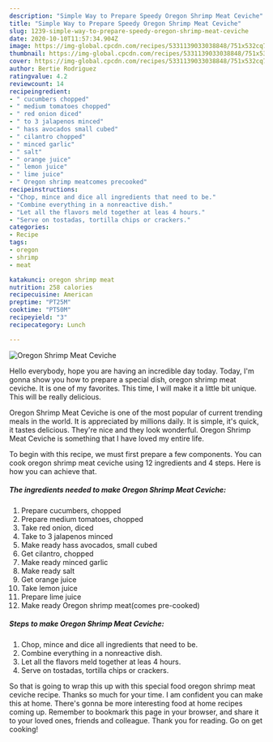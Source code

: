 ```yaml
---
description: "Simple Way to Prepare Speedy Oregon Shrimp Meat Ceviche"
title: "Simple Way to Prepare Speedy Oregon Shrimp Meat Ceviche"
slug: 1239-simple-way-to-prepare-speedy-oregon-shrimp-meat-ceviche
date: 2020-10-10T11:57:34.904Z
image: https://img-global.cpcdn.com/recipes/5331139033038848/751x532cq70/oregon-shrimp-meat-ceviche-recipe-main-photo.jpg
thumbnail: https://img-global.cpcdn.com/recipes/5331139033038848/751x532cq70/oregon-shrimp-meat-ceviche-recipe-main-photo.jpg
cover: https://img-global.cpcdn.com/recipes/5331139033038848/751x532cq70/oregon-shrimp-meat-ceviche-recipe-main-photo.jpg
author: Bertie Rodriguez
ratingvalue: 4.2
reviewcount: 14
recipeingredient:
- " cucumbers chopped"
- " medium tomatoes chopped"
- " red onion diced"
- " to 3 jalapenos minced"
- " hass avocados small cubed"
- " cilantro chopped"
- " minced garlic"
- " salt"
- " orange juice"
- " lemon juice"
- " lime juice"
- " Oregon shrimp meatcomes precooked"
recipeinstructions:
- "Chop, mince and dice all ingredients that need to be."
- "Combine everything in a nonreactive dish."
- "Let all the flavors meld together at leas 4 hours."
- "Serve on tostadas, tortilla chips or crackers."
categories:
- Recipe
tags:
- oregon
- shrimp
- meat

katakunci: oregon shrimp meat 
nutrition: 258 calories
recipecuisine: American
preptime: "PT25M"
cooktime: "PT50M"
recipeyield: "3"
recipecategory: Lunch

---
```



![Oregon Shrimp Meat Ceviche](https://img-global.cpcdn.com/recipes/5331139033038848/751x532cq70/oregon-shrimp-meat-ceviche-recipe-main-photo.jpg)

Hello everybody, hope you are having an incredible day today. Today, I'm gonna show you how to prepare a special dish, oregon shrimp meat ceviche. It is one of my favorites. This time, I will make it a little bit unique. This will be really delicious.



Oregon Shrimp Meat Ceviche is one of the most popular of current trending meals in the world. It is appreciated by millions daily. It is simple, it's quick, it tastes delicious. They're nice and they look wonderful. Oregon Shrimp Meat Ceviche is something that I have loved my entire life.


To begin with this recipe, we must first prepare a few components. You can cook oregon shrimp meat ceviche using 12 ingredients and 4 steps. Here is how you can achieve that.

<!--inarticleads1-->

##### The ingredients needed to make Oregon Shrimp Meat Ceviche:

1. Prepare  cucumbers, chopped
1. Prepare  medium tomatoes, chopped
1. Take  red onion, diced
1. Take  to 3 jalapenos minced
1. Make ready  hass avocados, small cubed
1. Get  cilantro, chopped
1. Make ready  minced garlic
1. Make ready  salt
1. Get  orange juice
1. Take  lemon juice
1. Prepare  lime juice
1. Make ready  Oregon shrimp meat(comes pre-cooked)




<!--inarticleads2-->

##### Steps to make Oregon Shrimp Meat Ceviche:

1. Chop, mince and dice all ingredients that need to be.
1. Combine everything in a nonreactive dish.
1. Let all the flavors meld together at leas 4 hours.
1. Serve on tostadas, tortilla chips or crackers.




So that is going to wrap this up with this special food oregon shrimp meat ceviche recipe. Thanks so much for your time. I am confident you can make this at home. There's gonna be more interesting food at home recipes coming up. Remember to bookmark this page in your browser, and share it to your loved ones, friends and colleague. Thank you for reading. Go on get cooking!
